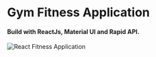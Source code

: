 # Gym Fitness Application

#### Build with ReactJs, Material UI and Rapid API.

![React Fitness Application](https://i.ibb.co/Yt9spGc/image.png)


